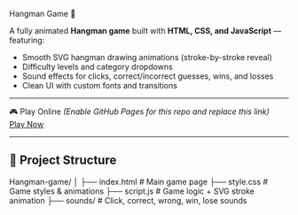 Hangman Game 🎯

A fully animated **Hangman game** built with **HTML, CSS, and JavaScript** — featuring:

- Smooth SVG hangman drawing animations (stroke-by-stroke reveal)  
- Difficulty levels and category dropdowns  
- Sound effects for clicks, correct/incorrect guesses, wins, and losses  
- Clean UI with custom fonts and transitions  

---

🎮 Play Online
*(Enable GitHub Pages for this repo and replace this link)*  
[Play Now](https://girish1911.github.io/Hangman-game/)  
 
---

## 📂 Project Structure
Hangman-game/
│
├── index.html # Main game page
├── style.css # Game styles & animations
├── script.js # Game logic + SVG stroke animation
├── sounds/ # Click, correct, wrong, win, lose sounds


